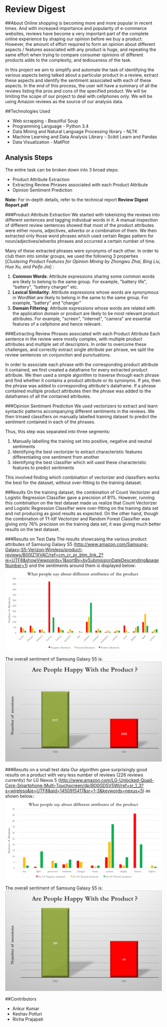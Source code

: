 # Review Digest

##About
Online shopping is becoming more and more popular in recent times. And with increased importance and popularity of e-commerce websites, reviews have become a very important part of the complete online experience by shaping our opinion before we buy a product. However, the amount of effort required to form an opinion about different aspects / features associated with any product is huge, and repeating the same effort when trying to compare consumer opinions of different products adds to the complexity, and tediousness of the task.

In this project we aim to simplify and automate the task of identifying the various aspects being talked about a particular product in a review, extract these aspects and identify the sentiment associated with each of these aspects. In the end of this process, the user will have a summary of all the reviews listing the pros and cons of the specified product. We will be limiting the scope of our project to deal with cellphones only. We will be using Amazon reviews as the source of our analysis data.

##Technologies Used
- Web scrapping - Beautiful Soup
- Programming Language - Python 3.4
- Data Mining and Natural Language Processing library - NLTK
- Machine Learning and Data Analysis Library - Scikit Learn and Pandas
- Data Visualization - MatPlot 

## Analysis Steps
The entire task can be broken down into 3 broad steps:

- Product Attribute Extraction
- Extracting Review Phrases associated with each Product Attribute
- Opinion Sentiment Prediction

**Note:** For in-depth details, refer to the technical report **Review Digest Report.pdf**

###Product Attribute Extraction
We started with tokenizing the reviews into different sentences and tagging individual words in it. A manual inspection of different review sentences showed that most of the product attributes were either nouns, adjectives, adverbs or a combination of them. We then extracted only those word phrases which used certain Regex pattern for noun/adjectives/adverbs phrases and occurred a certain number of time.

Many of these extracted phrases were synonyms of each other. In order to club them into similar groups, we used the following 3 properties [*Clustering Product Features for Opinion Mining by Zhongwu Zhai, Bing Liu, Hua Xu, and Peifa Jia*] :

1. **Common Words**:
Attribute expressions sharing some common words are likely to belong to the same
group. For example, "battery life", "battery", "battery charger" etc.
2. **Lexical Similarity**:
Attribute expressions whose words are synonymous in WordNet are likely to belong in the same to the same group. For example, "battery" and "charger"
3. **Domain Filtering**:
Attribute expressions whose words are related with the application domain or product are likely to be most relevant product attributes. For example, "screen", "internet", "camera" are essential features of a cellphone and hence relevant.

###Extracting Review Phrases associated with each Product Attribute
Each sentence in the review were mostly complex, with multiple product attributes and multiple set of descriptors. In order to overcome these challenges, and correctly extract single attribute per phrase, we split the review sentences on conjunction and punctuations.

In order to associate each phrase with the corresponding product attribute it contained, we first created a dataframe for every extracted product attribute. We then used a simple algorithm to traverse through each phrase and find whether it contains a product attribute or its synonyms. If yes, then the phrase was added to corresponding attribute's dataframe. If a phrase contained multiple product attributes then the phrase was added to the dataframes of all the contained attributes.

###Opinion Sentiment Prediction
We used vectorizers to extract and learn syntactic patterns accompanying different sentiments in the reviews. We then trinaed classifiers on manually labelled training dataset to predict the sentiment contained in each of the phrases.

Thus, this step was separated into three segments:

1. Manually labelling the training set into positive, negative and neutral sentiments
2. Identifying the best vectorizer to extract characteristic features differentiating one sentiment from another
3. Identifying the best classifier which will used these characteristic features to predict sentiments

This involved finding which combination of vectorizer and classifiers works the best for the dataset, without over-fitting to the training dataset.

##Results
On the training dataset, the combination of Count Vectorizer and Logistic Regression Classifier gave a precision of 81%. However, running this combination on the test dataset made us realize that Count Vectorizer and Logistic Regression Classifier were over-fitting on the training data set and not producing as good results as expected.
On the other hand, though the combination of Tf-Idf Vectorizer and Random Forest Classifier was giving only 76% precision on the training data set, it was giving much better results on the test dataset.

###Results on Test Data
The results showcasing the various product attributes of Samsung Galaxy S5 (http://www.amazon.com/Samsung-Galaxy-S5-Verizon-Wireless/product-reviews/B00IZ1XVAC/ref=cm_cr_pr_btm_link_2?ie=UTF8&showViewpoints=1&sortBy=bySubmissionDateDescending&pageNumber=1) and the sentiments around them is displayed below:
![alt text](https://github.com/rprajapati1/ReviewDigest/blob/master/TestResults.png)

The overall sentiment of Samsung Galaxy S5 is:
![alt text](https://github.com/rprajapati1/ReviewDigest/blob/master/OverallProductSentiment.png)

###Results on a small test data
Our algorithm gave surprisingly good results on a product with very less number of reviews (226 reviews currently) for LG Nexus 5 (http://www.amazon.com/LG-Unlocked-Quad-Core-Smartphone-Multi-Touchscreen/dp/B00GD5V5WI/ref=sr_1_3?s=wireless&ie=UTF8&qid=1450915417&sr=1-3&keywords=nexus+5) as shown below.:
![alt text](https://github.com/rprajapati1/ReviewDigest/blob/master/NexusTestResults.png)

The overall sentiment of Samsung Galaxy S5 is:
![alt text](https://github.com/rprajapati1/ReviewDigest/blob/master/NexusOverall.png)

##Contributors
- Ankur Kumar
- Keshav Potluri
- Richa Prajapati

